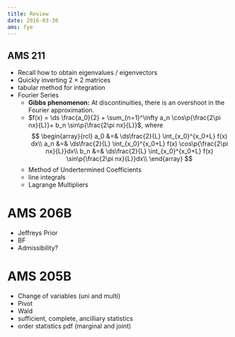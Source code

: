 ```yaml
---
title: Review
date: 2016-03-30
ams: fye
---
```


## AMS 211

- Recall how to obtain eigenvalues / eigenvectors
- Quickly inverting $2 \times 2$ matrices
- tabular method for integration
- Fourier Series
    - **Gibbs phenomenon:** At discontinuities, there is an overshoot in the Fourier approximation.
    - $f(x) = \ds \frac{a_0}{2} + \sum_{n=1}^\infty a_n \cos\p{\frac{2\pi nx}{L}}+ b_n \sin\p{\frac{2\pi nx}{L}}$, where
      $$
      \begin{array}{rcl}
        a_0 &=& \ds\frac{2}{L} \int_{x_0}^{x_0+L} f(x) dx\\
        a_n &=& \ds\frac{2}{L} \int_{x_0}^{x_0+L} f(x) \cos\p{\frac{2\pi nx}{L}}dx\\
        b_n &=& \ds\frac{2}{L} \int_{x_0}^{x_0+L} f(x) \sin\p{\frac{2\pi nx}{L}}dx\\
      \end{array}
      $$
    - Method of Undertermined Coefficients
    - line integrals
    - Lagrange Multipliers


# AMS 206B

- Jeffreys Prior
- BF
- Admissibility?

# AMS 205B

- Change of variables (uni and multi)
- Pivot
- Wald
- sufficient, complete, ancilliary statistics
- order statistics pdf (marginal and joint)


